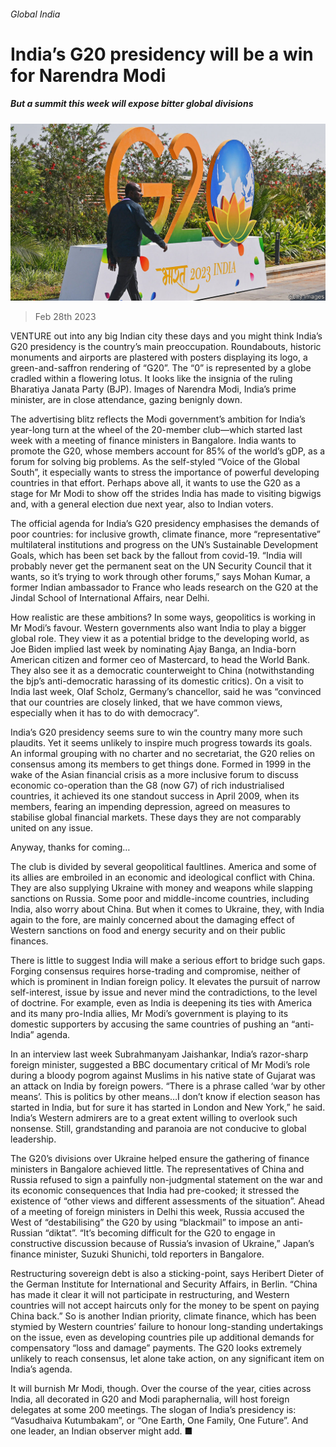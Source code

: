 ###### Global India

# India’s G20 presidency will be a win for Narendra Modi 

##### But a summit this week will expose bitter global divisions 

![image](images/20230304_ASP001.jpg) 

> Feb 28th 2023 

VENTURE out into any big Indian city these days and you might think India’s G20 presidency is the country’s main preoccupation. Roundabouts, historic monuments and airports are plastered with posters displaying its logo, a green-and-saffron rendering of “G20”. The “0” is represented by a globe cradled within a flowering lotus. It looks like the insignia of the ruling Bharatiya Janata Party (BJP). Images of Narendra Modi, India’s prime minister, are in close attendance, gazing benignly down.

The advertising blitz reflects the Modi government’s ambition for India’s year-long turn at the wheel of the 20-member club—which started last week with a meeting of finance ministers in Bangalore. India wants to promote the G20, whose members account for 85% of the world’s gDP, as a forum for solving big problems. As the self-styled “Voice of the Global South”, it especially wants to stress the importance of powerful developing countries in that effort. Perhaps above all, it wants to use the G20 as a stage for Mr Modi to show off the strides India has made to visiting bigwigs and, with a general election due next year, also to Indian voters.

The official agenda for India’s G20 presidency emphasises the demands of poor countries: for inclusive growth, climate finance, more “representative” multilateral institutions and progress on the UN’s Sustainable Development Goals, which has been set back by the fallout from covid-19. “India will probably never get the permanent seat on the UN Security Council that it wants, so it’s trying to work through other forums,” says Mohan Kumar, a former Indian ambassador to France who leads research on the G20 at the Jindal School of International Affairs, near Delhi.

How realistic are these ambitions? In some ways, geopolitics is working in Mr Modi’s favour. Western governments also want India to play a bigger global role. They view it as a potential bridge to the developing world, as Joe Biden implied last week by nominating Ajay Banga, an India-born American citizen and former ceo of Mastercard, to head the World Bank. They also see it as a democratic counterweight to China (notwithstanding the bjp’s anti-democratic harassing of its domestic critics). On a visit to India last week, Olaf Scholz, Germany’s chancellor, said he was “convinced that our countries are closely linked, that we have common views, especially when it has to do with democracy”.

India’s G20 presidency seems sure to win the country many more such plaudits. Yet it seems unlikely to inspire much progress towards its goals. An informal grouping with no charter and no secretariat, the G20 relies on consensus among its members to get things done. Formed in 1999 in the wake of the Asian financial crisis as a more inclusive forum to discuss economic co-operation than the G8 (now G7) of rich industrialised countries, it achieved its one standout success in April 2009, when its members, fearing an impending depression, agreed on measures to stabilise global financial markets. These days they are not comparably united on any issue.

Anyway, thanks for coming…

The club is divided by several geopolitical faultlines. America and some of its allies are embroiled in an economic and ideological conflict with China. They are also supplying Ukraine with money and weapons while slapping sanctions on Russia. Some poor and middle-income countries, including India, also worry about China. But when it comes to Ukraine, they, with India again to the fore, are mainly concerned about the damaging effect of Western sanctions on food and energy security and on their public finances.

There is little to suggest India will make a serious effort to bridge such gaps. Forging consensus requires horse-trading and compromise, neither of which is prominent in Indian foreign policy. It elevates the pursuit of narrow self-interest, issue by issue and never mind the contradictions, to the level of doctrine. For example, even as India is deepening its ties with America and its many pro-India allies, Mr Modi’s government is playing to its domestic supporters by accusing the same countries of pushing an “anti-India” agenda.

In an interview last week Subrahmanyam Jaishankar, India’s razor-sharp foreign minister, suggested a BBC documentary critical of Mr Modi’s role during a bloody pogrom against Muslims in his native state of Gujarat was an attack on India by foreign powers. “There is a phrase called ‘war by other means’. This is politics by other means…I don’t know if election season has started in India, but for sure it has started in London and New York,” he said. India’s Western admirers are to a great extent willing to overlook such nonsense. Still, grandstanding and paranoia are not conducive to global leadership.

The G20’s divisions over Ukraine helped ensure the gathering of finance ministers in Bangalore achieved little. The representatives of China and Russia refused to sign a painfully non-judgmental statement on the war and its economic consequences that India had pre-cooked; it stressed the existence of “other views and different assessments of the situation”. Ahead of a meeting of foreign ministers in Delhi this week, Russia accused the West of “destabilising” the G20 by using “blackmail” to impose an anti-Russian “diktat”. “It’s becoming difficult for the G20 to engage in constructive discussion because of Russia’s invasion of Ukraine,” Japan’s finance minister, Suzuki Shunichi, told reporters in Bangalore.

Restructuring sovereign debt is also a sticking-point, says Heribert Dieter of the German Institute for International and Security Affairs, in Berlin. “China has made it clear it will not participate in restructuring, and Western countries will not accept haircuts only for the money to be spent on paying China back.” So is another Indian priority, climate finance, which has been stymied by Western countries’ failure to honour long-standing undertakings on the issue, even as developing countries pile up additional demands for compensatory “loss and damage” payments. The G20 looks extremely unlikely to reach consensus, let alone take action, on any significant item on India’s agenda.

It will burnish Mr Modi, though. Over the course of the year, cities across India, all decorated in G20 and Modi paraphernalia, will host foreign delegates at some 200 meetings. The slogan of India’s presidency is: “Vasudhaiva Kutumbakam”, or “One Earth, One Family, One Future”. And one leader, an Indian observer might add. ■


